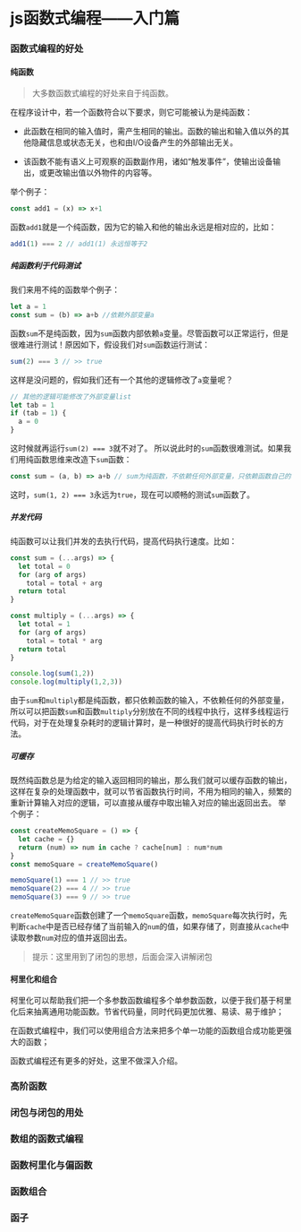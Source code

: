 # js函数式编程——入门篇

### 函数式编程的好处

#### 纯函数
> 大多数函数式编程的好处来自于纯函数。

在程序设计中，若一个函数符合以下要求，则它可能被认为是纯函数：

- 此函数在相同的输入值时，需产生相同的输出。函数的输出和输入值以外的其他隐藏信息或状态无关，也和由I/O设备产生的外部输出无关。

- 该函数不能有语义上可观察的函数副作用，诸如“触发事件”，使输出设备输出，或更改输出值以外物件的内容等。

举个例子：
``` js
const add1 = (x) => x+1
```
函数```add1```就是一个纯函数，因为它的输入和他的输出永远是相对应的，比如：
``` js
add1(1) === 2 // add1(1) 永远恒等于2
```
##### 纯函数利于代码测试
我们来用不纯的函数举个例子：
``` js
let a = 1
const sum = (b) => a+b //依赖外部变量a
```
函数```sum```不是纯函数，因为```sum```函数内部依赖```a```变量。尽管函数可以正常运行，但是很难进行测试！原因如下，假设我们对```sum```函数运行测试：
``` js
sum(2) === 3 // >> true
```
这样是没问题的，假如我们还有一个其他的逻辑修改了```a```变量呢？
``` js
// 其他的逻辑可能修改了外部变量list
let tab = 1
if (tab = 1) {
  a = 0
}
```
这时候就再运行```sum(2) === 3```就不对了。
所以说此时的```sum```函数很难测试。如果我们用纯函数思维来改造下```sum```函数：
``` js
const sum = (a, b) => a+b // sum为纯函数，不依赖任何外部变量，只依赖函数自己的输入
```
这时，```sum(1, 2) === 3```永远为```true```，现在可以顺畅的测试```sum```函数了。

##### 并发代码
纯函数可以让我们并发的去执行代码，提高代码执行速度。比如：
``` js
const sum = (...args) => {
  let total = 0
  for (arg of args)
    total = total + arg
  return total
}

const multiply = (...args) => {
  let total = 1
  for (arg of args)
    total = total * arg
  return total
}

console.log(sum(1,2))
console.log(multiply(1,2,3))
```
由于```sum```和```multiply```都是纯函数，都只依赖函数的输入，不依赖任何的外部变量，所以可以把函数```sum```和函数```multiply```分别放在不同的线程中执行，这样多线程运行代码，对于在处理复杂耗时的逻辑计算时，是一种很好的提高代码执行时长的方法。

##### 可缓存
既然纯函数总是为给定的输入返回相同的输出，那么我们就可以缓存函数的输出，这样在复杂的处理函数中，就可以节省函数执行时间，不用为相同的输入，频繁的重新计算输入对应的逻辑，可以直接从缓存中取出输入对应的输出返回出去。
举个例子：
``` js
const createMemoSquare = () => {
  let cache = {}
  return (num) => num in cache ? cache[num] : num*num
}
const memoSquare = createMemoSquare()

memoSquare(1) === 1 // >> true
memoSquare(2) === 4 // >> true
memoSquare(3) === 9 // >> true
```
```createMemoSquare```函数创建了一个```memoSquare```函数，```memoSquare```每次执行时，先判断```cache```中是否已经存储了当前输入的```num```的值，如果存储了，则直接从```cache```中读取参数```num```对应的值并返回出去。
> 提示：这里用到了闭包的思想，后面会深入讲解闭包

#### 柯里化和组合
柯里化可以帮助我们把一个多参数函数编程多个单参数函数，以便于我们基于柯里化后来抽离通用功能函数。节省代码量，同时代码更加优雅、易读、易于维护；

在函数式编程中，我们可以使用组合方法来把多个单一功能的函数组合成功能更强大的函数；

函数式编程还有更多的好处，这里不做深入介绍。

### 高阶函数

### 闭包与闭包的用处

### 数组的函数式编程

### 函数柯里化与偏函数

### 函数组合

### 函子